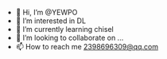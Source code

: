 - 👋 Hi, I’m @YEWPO
- 👀 I’m interested in DL
- 🌱 I’m currently learning chisel
- 💞️ I’m looking to collaborate on ...
- 📫 How to reach me 2398696309@qq.com
<!---
YEWPO/YEWPO is a ✨ special ✨ repository because its `README.md` (this file) appears on your GitHub profile.
You can click the Preview link to take a look at your changes.
--->
